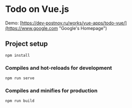 # Todo on Vue.js

Demo: [https://dev-postnov.ru/works/vue-apps/todo-vue/](https://www.google.com "Google's Homepage")


## Project setup
```
npm install
```

### Compiles and hot-reloads for development
```
npm run serve
```

### Compiles and minifies for production
```
npm run build
```